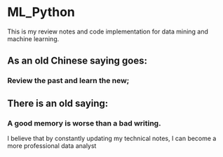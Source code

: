 # ML_Python

This is my review notes and code implementation for data mining and machine learning.


## As an old Chinese saying goes: 

### Review the past and learn the new;


## There is an old saying: 

### A good memory is worse than a bad writing.


I believe that by constantly updating my technical notes, I can become a more professional data analyst
